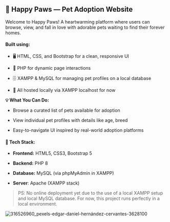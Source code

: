 ## 🐾 Happy Paws — Pet Adoption Website 
Welcome to Happy Paws! A heartwarming platform where users can browse, view, and fall in love with adorable pets waiting to find their forever homes.

#### Built using:

- 🖥️ HTML, CSS, and Bootstrap for a clean, responsive UI

- 🐘 PHP for dynamic page interactions

- 🗄️ XAMPP & MySQL for managing pet profiles on a local database

- 🏡 All hosted locally via XAMPP localhost for now

**💡 What You Can Do:**
- Browse a curated list of pets available for adoption

-  View individual pet profiles with details like age, breed

- Easy-to-navigate UI inspired by real-world adoption platforms

#### 🔧 Tech Stack: 
- **Frontend:** HTML5, CSS3, Bootstrap 5

-  **Backend:** PHP 8

-  **Database:** MySQL (via phpMyAdmin in XAMPP)

- **Server**: Apache (XAMPP stack)

> PS: No online deployment yet due to the use of a local XAMPP setup and local MySQL database. For now, this project runs perfectly in a local environment.

![316526960_pexels-edgar-daniel-hernández-cervantes-3628100](https://github.com/user-attachments/assets/94faf9f1-410a-4e88-bda5-cf95d347f6bf)



